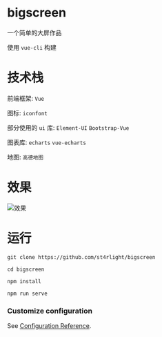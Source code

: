 # bigscreen
一个简单的大屏作品

使用 `vue-cli` 构建

# 技术栈
前端框架: `Vue`

图标: `iconfont`

部分使用的 `ui` 库: `Element-UI` `Bootstrap-Vue`

图表库: `echarts` `vue-echarts`

地图: `高德地图`

# 效果
![效果](https://github.com/st4rlight/bigscreen/blob/master/public/result.png)

# 运行
```
git clone https://github.com/st4rlight/bigscreen

cd bigscreen

npm install

npm run serve
```


### Customize configuration
See [Configuration Reference](https://cli.vuejs.org/config/).
